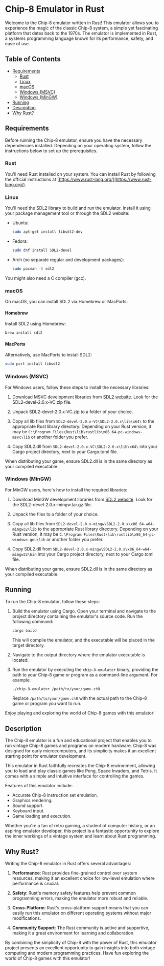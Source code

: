 # Chip-8 Emulator in Rust

Welcome to the Chip-8 emulator written in Rust! This emulator allows you to experience the magic of the classic Chip-8 system, a simple yet fascinating platform that dates back to the 1970s. The emulator is implemented in Rust, a systems programming language known for its performance, safety, and ease of use.

## Table of Contents

- [Requirements](#requirements)
  - [Rust](#rust)
  - [Linux](#linux)
  - [macOS](#macos)
  - [Windows (MSVC)](#windows-msvc)
  - [Windows (MinGW)](#windows-mingw)
- [Running](#running)
- [Description](#description)
- [Why Rust?](#why-rust)

## Requirements

Before running the Chip-8 emulator, ensure you have the necessary dependencies installed. Depending on your operating system, follow the instructions below to set up the prerequisites.

### Rust

You'll need Rust installed on your system. You can install Rust by following the official instructions at [https://www.rust-lang.org/](https://www.rust-lang.org/).


### Linux

You'll need the SDL2 library to build and run the emulator. Install it using your package management tool or through the SDL2 website:

- Ubuntu:

    ```bash
    sudo apt-get install libsdl2-dev
    ```

- Fedora:

    ```bash
    sudo dnf install SDL2-devel
    ```

- Arch (no separate regular and development packages):

    ```bash
    sudo pacman -S sdl2
    ```

You might also need a C compiler (gcc).

### macOS

On macOS, you can install SDL2 via Homebrew or MacPorts:

#### Homebrew

Install SDL2 using Homebrew:

```bash
brew install sdl2
```

#### MacPorts

Alternatively, use MacPorts to install SDL2:

```bash
sudo port install libsdl2
```

### Windows (MSVC)

For Windows users, follow these steps to install the necessary libraries:

1. Download MSVC development libraries from [SDL2 website](http://www.libsdl.org/). Look for the SDL2-devel-2.0.x-VC.zip file.

2. Unpack SDL2-devel-2.0.x-VC.zip to a folder of your choice.

3. Copy all lib files from `SDL2-devel-2.0.x-VC\SDL2-2.0.x\lib\x64\` to the appropriate Rust library directory. Depending on your Rust version, it may be `C:\Program Files\Rust\lib\rustlib\x86_64-pc-windows-msvc\lib` or another folder you prefer.

4. Copy SDL2.dll from `SDL2-devel-2.0.x-VC\SDL2-2.0.x\lib\x64\` into your Cargo project directory, next to your Cargo.toml file.

When distributing your game, ensure SDL2.dll is in the same directory as your compiled executable.

### Windows (MinGW)

For MinGW users, here's how to install the required libraries:

1. Download MinGW development libraries from [SDL2 website](http://www.libsdl.org/). Look for the SDL2-devel-2.0.x-mingw.tar.gz file.

2. Unpack the files to a folder of your choice.

3. Copy all lib files from `SDL2-devel-2.0.x-mingw\SDL2-2.0.x\x86_64-w64-mingw32\lib` to the appropriate Rust library directory. Depending on your Rust version, it may be `C:\Program Files\Rust\lib\rustlib\x86_64-pc-windows-gnu\lib` or another folder you prefer.

4. Copy SDL2.dll from `SDL2-devel-2.0.x-mingw\SDL2-2.0.x\x86_64-w64-mingw32\bin` into your Cargo project directory, next to your Cargo.toml file.

When distributing your game, ensure SDL2.dll is in the same directory as your compiled executable.

## Running

To run the Chip-8 emulator, follow these steps:

1. Build the emulator using Cargo. Open your terminal and navigate to the project directory containing the emulator's source code. Run the following command:

    ```bash
    cargo build
    ```

    This will compile the emulator, and the executable will be placed in the target directory.

2. Navigate to the output directory where the emulator executable is located.

3. Run the emulator by executing the `chip-8-emulator` binary, providing the path to your Chip-8 game or program as a command-line argument. For example:

    ```bash
    ./chip-8-emulator /path/to/your/game.ch8
    ```

    Replace `/path/to/your/game.ch8` with the actual path to the Chip-8 game or program you want to run.

Enjoy playing and exploring the world of Chip-8 games with this emulator!

## Description

The Chip-8 emulator is a fun and educational project that enables you to run vintage Chip-8 games and programs on modern hardware. Chip-8 was designed for early microcomputers, and its simplicity makes it an excellent starting point for emulator development.

This emulator in Rust faithfully recreates the Chip-8 environment, allowing you to load and play classic games like Pong, Space Invaders, and Tetris. It comes with a simple and intuitive interface for controlling the games.

Features of this emulator include:

- Accurate Chip-8 instruction set emulation.
- Graphics rendering.
- Sound support.
- Keyboard input.
- Game loading and execution.

Whether you're a fan of retro gaming, a student of computer history, or an aspiring emulator developer, this project is a fantastic opportunity to explore the inner workings of a vintage system and learn about Rust programming.

## Why Rust?

Writing the Chip-8 emulator in Rust offers several advantages:

1. **Performance**: Rust provides fine-grained control over system resources, making it an excellent choice for low-level emulation where performance is crucial.

2. **Safety**: Rust's memory safety features help prevent common programming errors, making the emulator more robust and reliable.

3. **Cross-Platform**: Rust's cross-platform support means that you can easily run this emulator on different operating systems without major modifications.

4. **Community Support**: The Rust community is active and supportive, making it a great environment for learning and collaboration.

By combining the simplicity of Chip-8 with the power of Rust, this emulator project presents an excellent opportunity to gain insights into both vintage computing and modern programming practices. Have fun exploring the world of Chip-8 games with this emulator!

